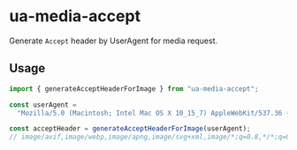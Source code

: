 # ua-media-accept

Generate `Accept` header by UserAgent for media request.

## Usage

```javascript
import { generateAcceptHeaderForImage } from "ua-media-accept";

const userAgent =
  "Mozilla/5.0 (Macintosh; Intel Mac OS X 10_15_7) AppleWebKit/537.36 (KHTML, like Gecko) Chrome/107.0.0.0 Safari/537.36";

const acceptHeader = generateAcceptHeaderForImage(userAgent);
// image/avif,image/webp,image/apng,image/svg+xml,image/*;q=0.8,*/*;q=0.5
```
